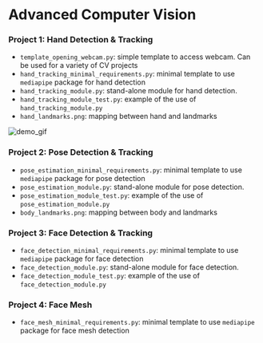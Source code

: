 # Advanced Computer Vision
### Project 1: Hand Detection & Tracking
* ``template_opening_webcam.py``: simple template to access webcam. Can be used for a variety of CV projects
* ``hand_tracking_minimal_requirements.py``: minimal template to use ``mediapipe`` package for hand detection 
* ``hand_tracking_module.py``: stand-alone module for hand detection. 
* ``hand_tracking_module_test.py``: example of the use of ``hand_tracking_module.py``
* ``hand_landmarks.png``: mapping between hand and landmarks


![demo_gif](https://user-images.githubusercontent.com/55985904/224433950-436aba5b-8570-4ef9-b424-4e2b75a37cc9.gif)

### Project 2: Pose Detection & Tracking
* ``pose_estimation_minimal_requirements.py``: minimal template to use ``mediapipe`` package for pose detection 
* ``pose_estimation_module.py``: stand-alone module for pose detection.
* ``pose_estimation_module_test.py``: example of the use of ``pose_estimation_module.py``
* ``body_landmarks.png``: mapping between body and landmarks
### Project 3: Face Detection & Tracking
* ``face_detection_minimal_requirements.py``: minimal template to use ``mediapipe`` package for face detection
* ``face_detection_module.py``: stand-alone module for face detection.
* ``face_detection_module_test.py``: example of the use of ``face_detection_module.py``
### Project 4: Face Mesh
* ``face_mesh_minimal_requirements.py``: minimal template to use ``mediapipe`` package for face mesh detection
